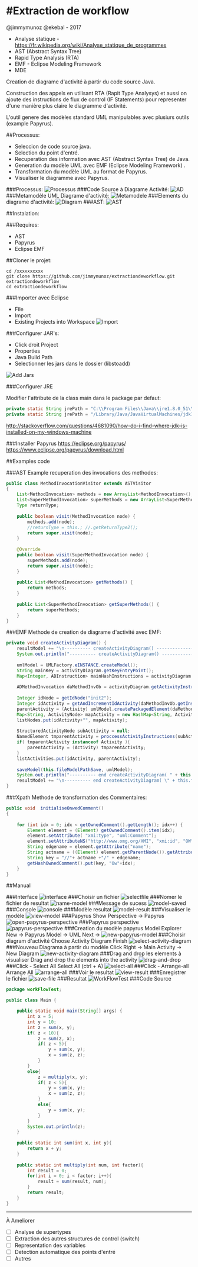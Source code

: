 #Extraction de workflow
=======
@jimmymunoz @ekebal - 2017

* Analyse statique - https://fr.wikipedia.org/wiki/Analyse_statique_de_programmes
* AST (Abstract Syntax Tree)
* Rapid Type Analysis (RTA)
* EMF - Eclipse Modeling Framework
* MDE 

Creation de diagrame d'activité à partir du code source Java.

Construction des appels en utilisant RTA (Rapit Type Analysys) et aussi on ajoute des instructions de flux de control (IF Statements) pour representer d'une manière plus claire le diagramme d'activité.

L'outil genere des modèles standard UML manipulables avec plusiurs outils (example Papyrus).

##Processus:
	
- Seleccion de code source java.
- Selection du point d'entré.
- Recuperation des information avec AST (Abstract Syntax Tree) de Java.
- Generation du modèle UML avec EMF (Eclipse Modeling Framework) .
- Transformation du modèle UML au format de Papyrus.
- Visualiser le diagramme avec Papyrus.

###Processus:
![Processus](images/processus.png?raw=true "Processus")
###Code Source à Diagrame Activité:
![AD](images/Diagram-Activite.png?raw=true "Diagram-Activite")
###Metamodèle UML Diagrame d'activité:
![Metamodele](images/meta-model-uml.png?raw=true "Metamodèle")
###Elements du diagrame d'activité:
![Diagram](images/500px-VIATRA2_Examples_A2PN_Activity.png?raw=true "Elements Diagrame d'activité")
###AST:
![AST](images/md-astview.png?raw=true "Ast view")

##Instalation:

###Requires:
- AST
- Papyrus
- Eclipse EMF

##Cloner le projet:
```
cd /xxxxxxxxxx
git clone https://github.com/jimmymunoz/extractiondeworkflow.git extractiondeworkflow
cd extractiondeworkflow
```

###Importer avec Eclipse
- File
- Import
- Existing Projects into Workspace
![Import](images/import-eclipse.png?raw=true "Import")

###Configurer JAR's:

- Click droit Project
- Properties
- Java Build Path
- Selectionner les jars dans le dossier (libstoadd)

![Add Jars](images/eclipse-add-jars.png?raw=true "Add Jars")

###Configurer JRE

Modifier l'attribute de la class main dans le package par defaut:
```java
private static String jrePath = "C:\\Program Files\\Java\\jre1.8.0_51\\lib\\rt.jar"; //Windows
private static String jrePath = "/Library/Java/JavaVirtualMachines/jdk1.8.0_91.jdk/Contents/Home/jre/lib/rt.jar"; // OS / Linux
```
http://stackoverflow.com/questions/4681090/how-do-i-find-where-jdk-is-installed-on-my-windows-machine

###Installer Papyrus
https://eclipse.org/papyrus/
https://www.eclipse.org/papyrus/download.html

##Examples code

###AST
Example recuperation des invocations des methodes:
```java
public class MethodInvocationVisitor extends ASTVisitor 
{
	List<MethodInvocation> methods = new ArrayList<MethodInvocation>();
	List<SuperMethodInvocation> superMethods = new ArrayList<SuperMethodInvocation>();
	Type returnType;
	
	public boolean visit(MethodInvocation node) {
		methods.add(node);
		//returnType = this.; //.getReturnType2();
		return super.visit(node);
	}
	
	@Override
	public boolean visit(SuperMethodInvocation node) {
		superMethods.add(node);
		return super.visit(node);
	}
	
	public List<MethodInvocation> getMethods() {
		return methods;
	}
	
	public List<SuperMethodInvocation> getSuperMethods() {
		return superMethods;
	}
}
```

###EMF
Methode de creation de diagrame d'activité avec EMF:
```java
private void createActivityDiagram() {
	resultModel += "\n---------- createActivityDiagram() -----------------";
	System.out.println("---------- createActivityDiagram() -----------------");
	
	umlModel = UMLFactory.eINSTANCE.createModel();
	String mainKey = activityDiagram.getKeyEntryPoint();
	Map<Integer, ADInstruction> mainHashInstructions = activityDiagram.getHashInstructions(mainKey);
	
	ADMethodInvocation daMethodInvOb = activityDiagram.getActivityInstructions(mainKey);
	
	Integer idNode = getIdNode("init2");
	Integer idActivity = getAndIncrementIdActivity(daMethodInvOb.getInstructionKey());
	parentActivity = (Activity) umlModel.createPackagedElement(daMethodInvOb.getDisplayInstruction(), UMLPackage.eINSTANCE.getActivity());
	Map<String, ActivityNode> mapActivity = new HashMap<String, ActivityNode>();
	listNodes.put(idActivity+"", mapActivity);
	
	StructuredActivityNode subActtivity = null;
	NamedElement tmparentActivity = proccessActivityInstructions(subActtivity, mainHashInstructions, idNode, idActivity);
	if( tmparentActivity instanceof Activity ){
		parentActivity = (Activity) tmparentActivity;
	}
	listActivities.put(idActivity, parentActivity);
	
	saveModel(this.fileModelPathSave, umlModel);
	System.out.println("---------- end createActivityDiagram( " + this.fileModelPathSave +  " ) -----------------\n");
	resultModel += "\n---------- end createActivityDiagram( \" + this.fileModelPathSave +  \" ) -----------------\\n";
}
```

###Xpath
Methode de transformation des Commentaires:
```java
public void  initialiseOnwedComment()
{		
		
    for (int idx = 0; idx < getOwnedComment().getLength(); idx++) {
    	Element element = (Element) getOwnedComment().item(idx);	    	  
    	element.setAttribute( "xmi:type", "uml:Comment");
	    element.setAttributeNS("http://www.omg.org/XMI", "xmi:id", "OW"+idx);
	    String edgename = element.getAttribute("name");
	    String actname = ((Element) element.getParentNode()).getAttribute("name");
	    String key = "//"+ actname +"/" + edgename;			
	    getHashOwnedComment().put(key, "Ow"+idx);		    
    }	
}
```

##Manual

###Interface
![interface](images/01-interface.png?raw=true "01-interface.png")
###Choisir un fichier
![selectfile](images/02-selectfile.png?raw=true "02-selectfile.png")
###Nomer le fichier de resultat
![name-model](images/03-name-model.png?raw=true "03-name-model.png")
###Message de sucess
![model-saved](images/04-model-saved.png?raw=true "04-model-saved.png")
###Console
![console](images/05-console.png?raw=true "05-console.png")
###Modèle resultat
![model-result](images/06-model-result.png?raw=true "06-model-result.png")
###Visualiser le modèle
![view-model](images/07-view-model.png?raw=true "07-view-model.png")
###Papyrus
Show Perspective -> Papyrus
![open-papyrus-perspective](images/08-open-papyrus-perspective.png?raw=true "08-open-papyrus-perspective.png")
###Papyrus perspective
![papyrus-perspective](images/09-papyrus-perspective.png?raw=true "09-papyrus-perspective.png")
###Creation du modèle papyrus
Model Explorer 
New -> Papyrus Model ->
UML Next -> 
![new-papyrus-model](images/10-new-papyrus-model.png?raw=true "10-new-papyrus-model.png")
###Choisir diagram d'activité
Choose
Activity Diagram
Finish
![select-activity-diagram](images/11-select-activity-diagram.png?raw=true "11-select-activity-diagram.png")
###Nouveau Diagrama à partir du modèle
Click Right -> Main Activity -> New Diagram
![new-activity-diagram](images/12-new-activity-diagram.png?raw=true "12-new-activity-diagram.png")
###Drag and drop les elements à visualiser
Drag and drop the elements into the activity
![drag-and-drop](images/13-drag-and-drop.png?raw=true "13-drag-and-drop.png")
###Click - Select All
Select All (ctrl + A)
![select-all](images/14-select-all.png?raw=true "14-select-all.png")
###Click - Arrange-all
Arrange All
![arrange-all](images/15-arrange-all.png?raw=true "15-arrange-all.png")
###Voir le resultat
![view-result](images/16-view-result.png?raw=true "16-view-result.png")
###Enregistrer le fichier
![save-file](images/17-save-file.png?raw=true "17-save-file.png")
###Resultat
![WorkFlowTest](images/18-WorkFlowTest.png?raw=true "18-WorkFlowTest.png")
###Code Source
```java
package workFlowTest;

public class Main {

	public static void main(String[] args) {
		int x = 5;
		int y = 10;
		int z = sum(x, y);
		if( z < 10){
			z = sum(z, x);
			if( z < 5){
				y = sum(x, y);
				x = sum(z, z);
			}
		}
		else{
			z = multiply(x, y);
			if( z < 5){
				y = sum(x, y);
				x = sum(z, z);
			}
			else{
				y = sum(x, y);
			}
		}
		System.out.println(z);
	}
	
	public static int sum(int x, int y){
		return x + y;
	}
	
	public static int multiply(int num, int factor){
		int result = 0;
		for(int i = 0; i < factor; i++){
			result = sum(result, num);
		}
		return result;
	}
}
```
-----
À Ameliorer
- [ ] Analyse de supertypes
- [ ] Extraction des autres structures de control (switch)
- [ ] Representation des variables
- [ ] Detection automatique des points d'entré
- [ ] Autres